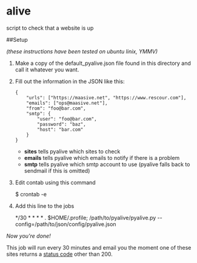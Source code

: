 alive
=====

script to check that a website is up

##Setup

*(these instructions have been tested on ubuntu linix, YMMV)*

1. Make a copy of the default_pyalive.json file found in this directory and call it whatever you want.
2. Fill out the information in the JSON like this:

    ```
    {
        "urls": ["https://maasive.net", "https://www.rescour.com"],
        "emails": ["ops@maasive.net"],
        "from": "foo@bar.com",
        "smtp": {
            "user": "foo@bar.com",
            "password": "baz",
            "host": "bar.com"
        }
    }
    ```

    -   **sites** tells pyalive which sites to check
    -   **emails** tells pyalive which emails to notify if there is a problem
    -   **smtp** tells pyalive which smtp account to use (pyalive falls back to sendmail if this is omitted)

3. Edit contab using this command

    $ crontab -e

4. Add this line to the jobs

    */30 *  * * * . $HOME/.profile; /path/to/pyalive/pyalive.py --config=/path/to/json/config/pyalive.json

*Now you're done!*

This job will run every 30 minutes and email you the moment one of these sites returns a [status code][1]
other than 200.

[1]: http://en.wikipedia.org/wiki/List_of_HTTP_status_codes "HTTP Status Codes"